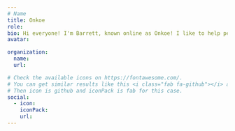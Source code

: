 ```yaml
---
# Name
title: Onkoe
role: 
bio: Hi everyone! I'm Barrett, known online as Onkoe! I like to help people with their technologies - especially with open source software!
avatar:

organization:
  name:
  url:

# Check the available icons on https://fontawesome.com/.
# You can get similar results like this <i class="fab fa-github"></i> after searching.
# Then icon is github and iconPack is fab for this case.
social:
  - icon:
    iconPack:
    url:
---
```

